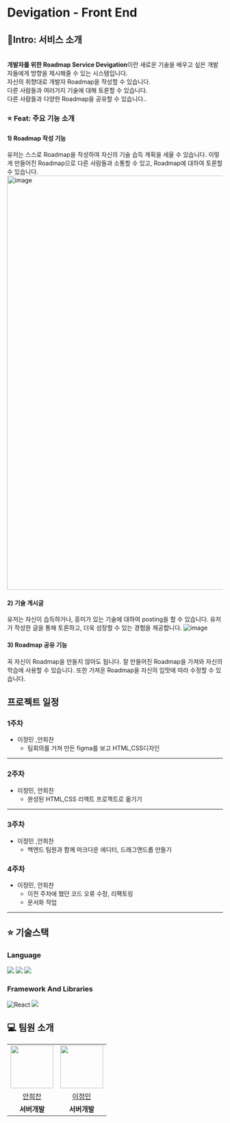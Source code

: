 # Devigation - Front End

## 🚀Intro: 서비스 소개
<br/>
<strong>개발자를 위한 Roadmap Service Devigation</strong>이란 새로운 기술을 배우고 싶은 개발자들에게 방향을 제시해줄 수 있는 시스템입니다.<br/>
자신의 취향대로 개발자 Roadmap을 작성할 수 있습니다.<br/>
다른 사람들과 여러가지 기술에 대해 토론할 수 있습니다. <br/>
다른 사람들과 다양한 Roadmap을 공유할 수 있습니다..


### ⭐️ Feat: 주요 기능 소개

#### 1) Roadmap 작성 기능
유저는 스스로 Roadmap을 작성하여 자신의 기술 습득 계획을 세울 수 있습니다.
이렇게 만들어진 Roadmap으로 다른 사람들과 소통할 수 있고, Roadmap에 대하여 토론할 수 있습니다.
<img width="967" alt="image" src="https://github.com/The-Dark-Nights/front-end/assets/96166174/2eab3140-b0d0-4afa-9ecf-f7043ee4dbcf">
#### 2) 기술 게시글
유저는 자신이 습득하거나, 흥미가 있는 기술에 대하여 posting을 할 수 있습니다.
유저가 작성한 글을 통해 토론하고, 더욱 성장할 수 있는 경험을 제공합니다.
![image](https://github.com/The-Dark-Nights/front-end/assets/134986842/ecac9feb-da3f-4816-a2dd-5068d8b9864c)


#### 3) Roadmap 공유 기능
꼭 자신이 Roadmap을 만들지 않아도 됩니다. 잘 만들어진 Roadmap을 가져와 자신의 학습에 사용할 수 있습니다.
또한 가져온 Roadmap을 자신의 입맛에 따라 수정할 수 있습니다.






## 프로젝트 일정
### 1주차
- 이정민 ,안희찬
    - 팀회의를 거쳐 만든 figma를 보고 HTML,CSS디자인 
*** 
### 2주차
- 이정민, 안희찬
    - 완성된 HTML,CSS 리액트 프로젝트로 옮기기

***

### 3주차
- 이정민 ,안희찬
  - 백엔드 팀원과 함께 마크다운 에디터, 드래그앤드롭 만들기

### 4주차
- 이정민, 안희찬
  - 이전 주차에 했던 코드 오류 수정, 리팩토링
  - 문서화 작업

***

## ⭐️ 기술스택
### Language
<img src="https://img.shields.io/badge/html-007396?style=for-the-badge&logo=html&logoColor=white"> 
<img src="https://img.shields.io/badge/css-007396?style=for-the-badge&logo=css&logoColor=white"> 
<img src="https://img.shields.io/badge/javascript-007396?style=for-the-badge&logo=javascript&logoColor=white"> 

### Framework And Libraries
![React](https://img.shields.io/static/v1?style=for-the-badge&message=React&color=6DB33F&logo=React&logoColor=FFFFFF&label=)
![](https://img.shields.io/static/v1?style=for-the-badge&message=Reactflow&color=6DB33F&logo=Reactflow&logoColor=FFFFFF&label=)






## 💻 팀원 소개

<table>
  <tr>
    <td align="center"><img src="https://avatars.githubusercontent.com/u/134986842?v=4" width="100" height="100"/></td>
    <td align="center"><img src="https://avatars.githubusercontent.com/u/96166174?v=4" width="100" height="100"/></td>
   
  </tr>

  <tr>
    <td align="center"><a href="https://github.com/ahnichan" target='_blank'>안희찬</a></td>
    <td align="center"><a href="https://github.com/max0901" target='_blank'>이정민</a></td>


  </tr>

  <tr>
    <td align="center"><b>서버개발</b></td>
    <td align="center"><b>서버개발</b></td>
 
  </tr>

</table>

<br>



<br>
